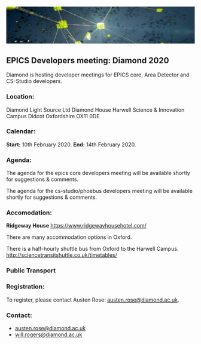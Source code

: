![Home](/EPICS_HOME_v05_2544x502.jpg)

## EPICS Developers meeting: Diamond 2020

Diamond is hosting developer meetings for EPICS core, Area Detector and CS-Studio developers.

### Location:

Diamond Light Source Ltd
Diamond House
Harwell Science & Innovation Campus
Didcot
Oxfordshire
OX11 0DE


### Calendar:
**Start:** 10th February 2020.
**End:** 14th February 2020.

### Agenda:
The agenda for the epics core developers meeting will be available shortly for suggestions & comments.

The agenda for the cs-studio/phoebus developers meeting will be available shortly for suggestions & comments.

### Accomodation:

**Ridgeway House**
https://www.ridgewayhousehotel.com/

There are many accommodation options in Oxford.

There is a half-hourly shuttle bus from Oxford to the Harwell Campus.
http://sciencetransitshuttle.co.uk/timetables/


### Public Transport



### Registration:

To register, please contact Austen Rose: austen.rose@diamond.ac.uk.

### Contact:

* austen.rose@diamond.ac.uk
* will.rogers@diamond.ac.uk
